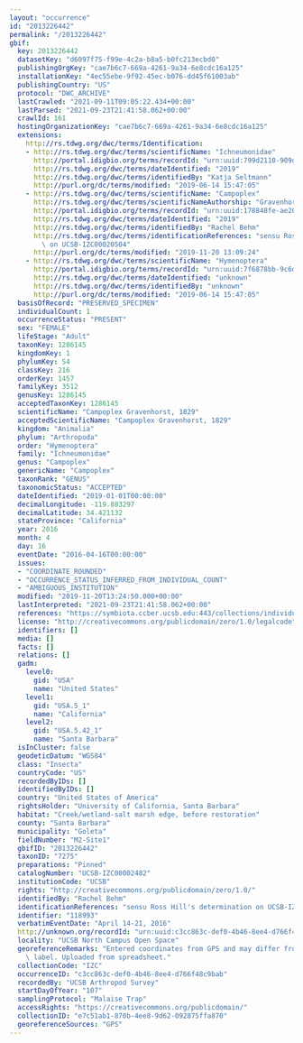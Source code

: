 ```yaml
---
layout: "occurrence"
id: "2013226442"
permalink: "/2013226442"
gbif:
  key: 2013226442
  datasetKey: "d6097f75-f99e-4c2a-b8a5-b0fc213ecbd0"
  publishingOrgKey: "cae7b6c7-669a-4261-9a34-6e8cdc16a125"
  installationKey: "4ec55ebe-9f92-45ec-b076-dd45f61003ab"
  publishingCountry: "US"
  protocol: "DWC_ARCHIVE"
  lastCrawled: "2021-09-11T09:05:22.434+00:00"
  lastParsed: "2021-09-23T21:41:58.062+00:00"
  crawlId: 161
  hostingOrganizationKey: "cae7b6c7-669a-4261-9a34-6e8cdc16a125"
  extensions:
    http://rs.tdwg.org/dwc/terms/Identification:
    - http://rs.tdwg.org/dwc/terms/scientificName: "Ichneumonidae"
      http://portal.idigbio.org/terms/recordId: "urn:uuid:799d2110-909d-49b1-8d84-cf037aaae903"
      http://rs.tdwg.org/dwc/terms/dateIdentified: "2019"
      http://rs.tdwg.org/dwc/terms/identifiedBy: "Katja Seltmann"
      http://purl.org/dc/terms/modified: "2019-06-14 15:47:05"
    - http://rs.tdwg.org/dwc/terms/scientificName: "Campoplex"
      http://rs.tdwg.org/dwc/terms/scientificNameAuthorship: "Gravenhorst, 1829"
      http://portal.idigbio.org/terms/recordId: "urn:uuid:178848fe-ae20-4fda-acbc-104edd3acc6a"
      http://rs.tdwg.org/dwc/terms/dateIdentified: "2019"
      http://rs.tdwg.org/dwc/terms/identifiedBy: "Rachel Behm"
      http://rs.tdwg.org/dwc/terms/identificationReferences: "sensu Ross Hill's determination\
        \ on UCSB-IZC00020504"
      http://purl.org/dc/terms/modified: "2019-11-20 13:09:24"
    - http://rs.tdwg.org/dwc/terms/scientificName: "Hymenoptera"
      http://portal.idigbio.org/terms/recordId: "urn:uuid:7f6878bb-9c6d-4bba-9245-262284634cab"
      http://rs.tdwg.org/dwc/terms/dateIdentified: "unknown"
      http://rs.tdwg.org/dwc/terms/identifiedBy: "unknown"
      http://purl.org/dc/terms/modified: "2019-06-14 15:47:05"
  basisOfRecord: "PRESERVED_SPECIMEN"
  individualCount: 1
  occurrenceStatus: "PRESENT"
  sex: "FEMALE"
  lifeStage: "Adult"
  taxonKey: 1286145
  kingdomKey: 1
  phylumKey: 54
  classKey: 216
  orderKey: 1457
  familyKey: 3512
  genusKey: 1286145
  acceptedTaxonKey: 1286145
  scientificName: "Campoplex Gravenhorst, 1829"
  acceptedScientificName: "Campoplex Gravenhorst, 1829"
  kingdom: "Animalia"
  phylum: "Arthropoda"
  order: "Hymenoptera"
  family: "Ichneumonidae"
  genus: "Campoplex"
  genericName: "Campoplex"
  taxonRank: "GENUS"
  taxonomicStatus: "ACCEPTED"
  dateIdentified: "2019-01-01T00:00:00"
  decimalLongitude: -119.883297
  decimalLatitude: 34.421132
  stateProvince: "California"
  year: 2016
  month: 4
  day: 16
  eventDate: "2016-04-16T00:00:00"
  issues:
  - "COORDINATE_ROUNDED"
  - "OCCURRENCE_STATUS_INFERRED_FROM_INDIVIDUAL_COUNT"
  - "AMBIGUOUS_INSTITUTION"
  modified: "2019-11-20T13:24:50.000+00:00"
  lastInterpreted: "2021-09-23T21:41:58.062+00:00"
  references: "https://symbiota.ccber.ucsb.edu:443/collections/individual/index.php?occid=118993"
  license: "http://creativecommons.org/publicdomain/zero/1.0/legalcode"
  identifiers: []
  media: []
  facts: []
  relations: []
  gadm:
    level0:
      gid: "USA"
      name: "United States"
    level1:
      gid: "USA.5_1"
      name: "California"
    level2:
      gid: "USA.5.42_1"
      name: "Santa Barbara"
  isInCluster: false
  geodeticDatum: "WGS84"
  class: "Insecta"
  countryCode: "US"
  recordedByIDs: []
  identifiedByIDs: []
  country: "United States of America"
  rightsHolder: "University of California, Santa Barbara"
  habitat: "Creek/wetland-salt marsh edge, before restoration"
  county: "Santa Barbara"
  municipality: "Goleta"
  fieldNumber: "M2-Site1"
  gbifID: "2013226442"
  taxonID: "7275"
  preparations: "Pinned"
  catalogNumber: "UCSB-IZC00002482"
  institutionCode: "UCSB"
  rights: "http://creativecommons.org/publicdomain/zero/1.0/"
  identifiedBy: "Rachel Behm"
  identificationReferences: "sensu Ross Hill's determination on UCSB-IZC00020504"
  identifier: "118993"
  verbatimEventDate: "April 14-21, 2016"
  http://unknown.org/recordId: "urn:uuid:c3cc863c-def0-4b46-8ee4-d766f48c9bab"
  locality: "UCSB North Campus Open Space"
  georeferenceRemarks: "Entered coordinates from GPS and may differ from what is on\
    \ label. Uploaded from spreadsheet."
  collectionCode: "IZC"
  occurrenceID: "c3cc863c-def0-4b46-8ee4-d766f48c9bab"
  recordedBy: "UCSB Arthropod Survey"
  startDayOfYear: "107"
  samplingProtocol: "Malaise Trap"
  accessRights: "https://creativecommons.org/publicdomain/"
  collectionID: "e7c51ab1-870b-4ee8-9d62-092875ffa870"
  georeferenceSources: "GPS"
---
```

